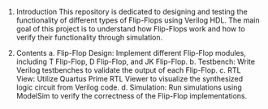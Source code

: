 1. Introduction
This repository is dedicated to designing and testing the functionality of different types of Flip-Flops using Verilog HDL.
The main goal of this project is to understand how Flip-Flops work and how to verify their functionality through simulation.

2. Contents
  a. Flip-Flop Design: Implement different Flip-Flop modules, including T Flip-Flop, D Flip-Flop, and JK Flip-Flop.
  b. Testbench: Write Verilog testbenches to validate the output of each Flip-Flop.
  c. RTL View: Utilize Quartus Prime RTL Viewer to visualize the synthesized logic circuit from Verilog code.
  d. Simulation: Run simulations using ModelSim to verify the correctness of the Flip-Flop implementations.
